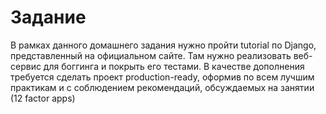 # Задание

В рамках данного домашнего задания нужно пройти tutorial по Django, представленный на официальном сайте. Там нужно реализовать веб-сервис для боггинга и покрыть его тестами. В качестве дополнения требуется сделать проект production-ready, оформив по всем лучшим практикам и с соблюдением рекомендаций, обсуждаемых на занятии (12 factor apps)